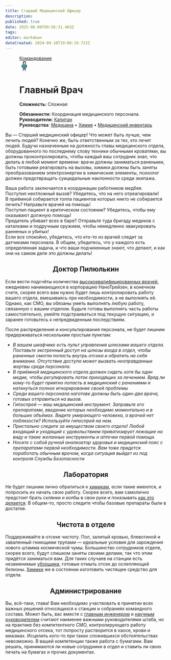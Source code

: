 ```yaml
---
title: Старший Медицинский Офицер
description: 
published: true
date: 2025-06-08T09:56:31.463Z
tags: 
editor: markdown
dateCreated: 2024-09-10T19:08:19.723Z
---
```


<div style="display: flex; justify-content: center;">
  <div class="roles-passport comm">
    <div class="title comm"><a href="/roles/command">Командование</a></div>
    <div>
      <div><div><img src="/roles/chiefmedicalofficer.png"></div></div>
      <div><div>
        <h1>Главный Врач</h1>
        <p><strong>Сложность:</strong> Сложная</p>
        <strong>Обязанности:</strong> Координация медицинского персонала.<br>
        <b>Руководители</b>: <a href="/roles/captain" title="Капитан">Капитан</a><br>
        <b>Руководства</b>: <a href="/guides/medicine" title="Медицина">Медицина</a> • <a href="/guides/chemistry" title="Химия">Химия</a> • <a href="/guides/medicalequipment" title="Медицинский инвентарь">Медицинский инвентарь</a>
        </div></div>
    </div>
  </div>
</div>

Вы — Старший медицинский офицер! Что может быть лучше, чем лечить людей? Конечно же, быть ответственным за тех, кто лечит людей. Будучи назначенным на должность главы медицинского отдела, оборудованного по последнему слову техники обычными кроватями, вы должны проконтролировать, чтобы каждый ваш сотрудник знал, что делать в любой момент времени: врачи должны заниматься ранеными, быть готовыми реагировать на вызовы, химики должны быть заняты преобразованием электроэнергии в химические элементы, психолог должен предотвращать суицидальные наклонности среди экипажа.

Ваша работа заключается в координации работников медбея.   
Поступил неотложный вызов? Убедитесь, что на него отреагировали!   
В приёмной собирается толпа пациентов которых никто не собирается лечить? Направьте врачей на помощь!   
Поступил пациент в критическом состоянии? Убедитесь, чтобы ему оказывают должную помощь!   
Предатель убивает всех в баре? Отправьте туда бригаду медиков с каталками и подручным оружием, чтобы немедленно эвакуировать ранненых и убитых!   
Если все спокойно, убедитесь, что кто-то из врачей следит за датчиками персонала. В общем, убедитесь, что у каждого есть определенная задача, и что ваши подчиненные знают, что делают, и как они на самом деле это должны делать!

## <center> Доктор Пилюлькин

  Если вести подсчёты количества [высококвалифицированных врачей](/roles/doctor), ежедневно нанимающихся в корпорацию НаноТрейзен, в конечном счете, скорее всего вам нужно будет лишь контролировать работу вашего отдела, вмешиваясь при необходимости, а не выполнять её. Однако, как СМО, вы обязаны уметь выполнять любую работу, связанную с вашим отделом. Будьте готовы выполнять часть работы самостоятельно, умейте подстраиваться под текущую ситуацию, и заранее готовьтесь к непредвиденным последствиям.

  После распределения и консультирования персонала, не будет лишним придерживаться нескольким простым пунктам:

  -   *В вашем шкафчике есть пульт управления шлюзами вашего отдела. Поставьте экстренный доступ на шлюзы входа в отдел, чтобы раненные смогли попасть внутрь отсека и обратить на себя внимание. Отсутствие доступа может вызвать неоправданные жертвы среди персонала.*
  -   *В приёмной медицинского отдела должен сидеть хотя бы один медик, чтобы регулировать поток приходящих за лечением. Вряд ли кому-то будет приятно попасть в медицинский с ранениями и наткнуться полное игнорирование своей проблемы*
  -   *Среди вашего персонала наготове должны быть один-два врача, готовых отправиться на вызов.*
  -   *Гипоспрей — ваш медицинский инструмент. Заправьте его препаратами, введение которых необходимо моментально и в больших объёмах. Видите умирающего человека, а врачей нет поблизости? Используйте гипоспрей на нем.*
  -   *Пристально следите за имуществом своего отдела! Любой входящий и уходящий с удовольствием приватизирует лежащие на виду и такие желанные инструменты и аптечки первой помощи.*
  -   *Носите с собой ручной анализатор здоровья и медицинский пояс с препаратами первой необходимости. Вам тоже придется поработать обычным врачом, когда ситуация выйдет из под контроля Службы Безопасности*

  ## <center> Лаборатория

  Не будет лишним лично обратиться к [химикам](/roles/chemist), если такие имеются, и попросить их начать свою работу. Скорее всего, вам самолично предстоит брать склянки и колбы в свои руки и показывать [как это делается](/guides/chemistry). В общем-то, просто следите чтобы базовые препараты были в достатке.

  ## <center> Чистота в отделе

  Поддерживайте в отсеке чистоту. Пол, залитый кровью, блевотиной и заваленный гниющими трупами — идеальные условия для зарождения нового штамма космической чумы. Большинство сотрудников отделе, скорее всего, будут слишком заняты своими делами, так что этим придётся заниматься вам. Для таких случаев на станции есть незаменимые [уборщики](/roles/janitor), готовые отмыть отсек до ослепляющей белизны. [Химики](/roles/chemist) же в состоянии изготовить чистящее средство для отдела.

<!--  ## <center> Вспышка вируса

  *У вас есть все полномочия для изоляции и задержания персонала с симптомами.* Лечение космической чумы ложится на ваши плечи в отсутствии высококлассных вирусологов на станции. Своими силами вы можете создать вакцину в вирусологии, и ваши медики будут обязаны помочь вам с этим. Если разработать антитела против вируса не представляется возможным, ваша задача изготовить как можно больше лекарства для зараженных. -->

  ## <center> Администрирование

  Вы, всё-таки, глава! Вам необходимо участвовать в принятии всех важных решений относящихся к станции и собраниях командного состава. Может быть, вас вместе с [главным инженером](/roles/chiefengineer) и [научным руководителем](/roles/researchdirector) считают наименее важными руководителями штаба, но на практике без компетентного СМО, контролирующего работу медицинского отсека, тот попросту растворится в хаосе, крови и миазмах. Исцелить кого-то при таких сложившихся обстоятельствах невозможно. В вашей компетенции также работа с бумагами. Вам решать, принимаются ли новые сотрудники в отдел и ставить ли свою печать на бумагах и прочих документах.

  <div class="table"></div>